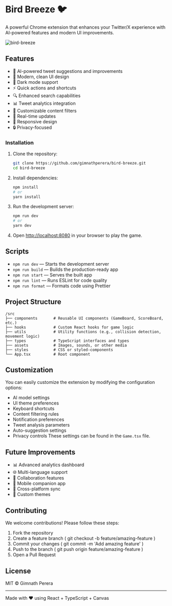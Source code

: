 # Bird Breeze 🐦 

A powerful Chrome extension that enhances your Twitter/X experience with AI-powered features and modern UI improvements.


![bird-breeze](https://github.com/user-attachments/assets/f48c1a43-e12e-4c5e-a7f7-68d4153bed23)

## Features

- 🤖 AI-powered tweet suggestions and improvements
- 🎨 Modern, clean UI design
- 🌙 Dark mode support
- ⚡️ Quick actions and shortcuts
- 🔍 Enhanced search capabilities
- 📊 Tweet analytics integration
- 🎯 Customizable content filters
- 🔄 Real-time updates
- 📱 Responsive design
- 🔒 Privacy-focused


### Installation

1. Clone the repository:

   ```bash
   git clone https://github.com/gimnathperera/bird-breeze.git
   cd bird-breeze
   ```

2. Install dependencies:

   ```bash
   npm install
   # or
   yarn install
   ```

3. Run the development server:

   ```bash
   npm run dev
   # or
   yarn dev
   ```

4. Open [http://localhost:8080](http://localhost:8080) in your browser to play the game.

## Scripts

- `npm run dev` — Starts the development server
- `npm run build` — Builds the production-ready app
- `npm run start` — Serves the built app
- `npm run lint` — Runs ESLint for code quality
- `npm run format` — Formats code using Prettier

## Project Structure

```
/src
├── components       # Reusable UI components (GameBoard, ScoreBoard, etc.)
├── hooks            # Custom React hooks for game logic
├── utils            # Utility functions (e.g., collision detection, movement logic)
├── types            # TypeScript interfaces and types
├── assets           # Images, sounds, or other media
├── styles           # CSS or styled-components
└── App.tsx          # Root component
```

## Customization

You can easily customize the extension by modifying the configuration options:

- AI model settings
- UI theme preferences
- Keyboard shortcuts
- Content filtering rules
- Notification preferences
- Tweet analysis parameters
- Auto-suggestion settings
- Privacy controls
These settings can be found in the `Game.tsx` file.

## Future Improvements

- 📊 Advanced analytics dashboard
- 🌐 Multi-language support
- 🤝 Collaboration features
- 📱 Mobile companion app
- 🔄 Cross-platform sync
- 🎨 Custom themes

## Contributing
We welcome contributions! Please follow these steps:

1. Fork the repository
2. Create a feature branch ( git checkout -b feature/amazing-feature )
3. Commit your changes ( git commit -m 'Add amazing feature' )
4. Push to the branch ( git push origin feature/amazing-feature )
5. Open a Pull Request


## License

MIT © Gimnath Perera

---

Made with ❤️ using React + TypeScript + Canvas
